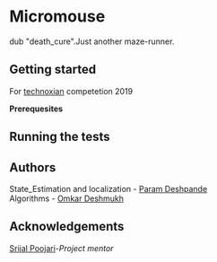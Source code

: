# Micromouse
dub "death_cure".Just another maze-runner.

## Getting started 
For [technoxian](https://www.technoxian.com/) competetion 2019 

**Prerequesites**

## Running the tests

## Authors

State_Estimation and localization - [Param Deshpande](https://github.com/ParamDeshpande)  
Algorithms - [Omkar Deshmukh](durbinURL)

## Acknowledgements

[Srijal Poojari](https://github.com/Srijal97)-*Project mentor*
